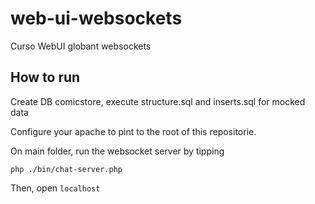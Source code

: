 # web-ui-websockets
Curso WebUI globant websockets

## How to run

Create DB comicstore, execute structure.sql and inserts.sql for mocked data

Configure your apache to pint to the root of this repositorie.

On main folder, run the websocket server by tipping

```
php ./bin/chat-server.php
```

Then, open ```localhost```
